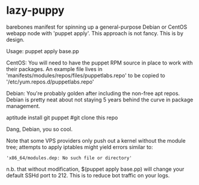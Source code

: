lazy-puppy
==========

barebones manifest for spinning up a general-purpose Debian or CentOS webapp node with 'puppet apply'.  This approach is not fancy.  This is by design.

Usage: puppet apply base.pp

CentOS: 
You will need to have the puppet RPM source in place to work with their packages.  An example file lives in 'manifests/modules/repos/files/puppetlabs.repo' to be copied to '/etc/yum.repos.d/puppetlabs.repo'

Debian:
You're probably golden after including the non-free apt repos.  Debian is pretty neat about not staying 5 years behind the curve in package management.

  aptitude install git puppet
  #git clone this repo

Dang, Debian, you so cool.

Note that some VPS providers only push out a kernel without the module tree; attempts to apply iptables might yield errors similar to: 

	'x86_64/modules.dep: No such file or directory'

n.b. that without modification, $(puppet apply base.pp) will change your default SSHd port to 212.  This is to reduce bot traffic on your logs.

